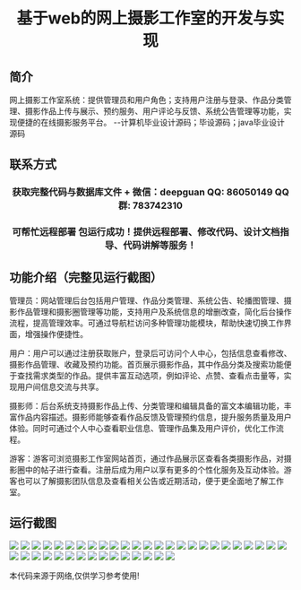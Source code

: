 <p><h1 align="center">基于web的网上摄影工作室的开发与实现</h1></p>

## 简介
网上摄影工作室系统：提供管理员和用户角色；支持用户注册与登录、作品分类管理、摄影作品上传与展示、预约服务、用户评论与反馈、系统公告管理等功能，实现便捷的在线摄影服务平台。    --计算机毕业设计源码；毕设源码；java毕业设计源码


## 联系方式
<p><h3 align="center">获取完整代码与数据库文件 + 微信：deepguan QQ: 86050149 QQ群: 783742310</h3></p>
<p><h3 align="center">可帮忙远程部署 包运行成功！提供远程部署、修改代码、设计文档指导、代码讲解等服务！</h3></p>

## 功能介绍（完整见运行截图）
管理员：网站管理后台包括用户管理、作品分类管理、系统公告、轮播图管理、摄影作品管理和摄影圈管理等功能，支持用户及系统信息的增删改查，简化后台操作流程，提高管理效率。可通过导航栏访问多种管理功能模块，帮助快速切换工作界面，增强操作便捷性。

用户：用户可以通过注册获取账户，登录后可访问个人中心，包括信息查看修改、摄影作品管理、收藏及预约功能。首页展示摄影作品，其中作品分类及搜索功能便于查找需求类型的作品。提供丰富互动选项，例如评论、点赞、查看点击量等，实现用户间信息交流与共享。

摄影师：后台系统支持摄影作品上传、分类管理和编辑具备的富文本编辑功能，丰富作品内容描述。摄影师能够查看作品反馈及管理预约信息，提升服务质量及用户体验。同时可通过个人中心查看职业信息、管理作品集及用户评价，优化工作流程。

游客：游客可浏览摄影工作室网站首页，通过作品展示区查看各类摄影作品，对摄影圈中的帖子进行查看。注册后成为用户以享有更多的个性化服务及互动体验。游客也可以了解摄影团队信息及查看相关公告或近期活动，便于更全面地了解工作室。


## 运行截图
![](https://bs-1329754181.cos.ap-shanghai.myqcloud.com/spring/WebBasedOnlinePhotographyStudioDevelopmentAndImplementation/img/001.jpg)
![](https://bs-1329754181.cos.ap-shanghai.myqcloud.com/spring/WebBasedOnlinePhotographyStudioDevelopmentAndImplementation/img/002.jpg)
![](https://bs-1329754181.cos.ap-shanghai.myqcloud.com/spring/WebBasedOnlinePhotographyStudioDevelopmentAndImplementation/img/003.jpg)
![](https://bs-1329754181.cos.ap-shanghai.myqcloud.com/spring/WebBasedOnlinePhotographyStudioDevelopmentAndImplementation/img/004.jpg)
![](https://bs-1329754181.cos.ap-shanghai.myqcloud.com/spring/WebBasedOnlinePhotographyStudioDevelopmentAndImplementation/img/005.jpg)
![](https://bs-1329754181.cos.ap-shanghai.myqcloud.com/spring/WebBasedOnlinePhotographyStudioDevelopmentAndImplementation/img/006.jpg)
![](https://bs-1329754181.cos.ap-shanghai.myqcloud.com/spring/WebBasedOnlinePhotographyStudioDevelopmentAndImplementation/img/007.jpg)
![](https://bs-1329754181.cos.ap-shanghai.myqcloud.com/spring/WebBasedOnlinePhotographyStudioDevelopmentAndImplementation/img/008.jpg)
![](https://bs-1329754181.cos.ap-shanghai.myqcloud.com/spring/WebBasedOnlinePhotographyStudioDevelopmentAndImplementation/img/009.jpg)
![](https://bs-1329754181.cos.ap-shanghai.myqcloud.com/spring/WebBasedOnlinePhotographyStudioDevelopmentAndImplementation/img/010.jpg)
![](https://bs-1329754181.cos.ap-shanghai.myqcloud.com/spring/WebBasedOnlinePhotographyStudioDevelopmentAndImplementation/img/011.jpg)
![](https://bs-1329754181.cos.ap-shanghai.myqcloud.com/spring/WebBasedOnlinePhotographyStudioDevelopmentAndImplementation/img/012.jpg)
![](https://bs-1329754181.cos.ap-shanghai.myqcloud.com/spring/WebBasedOnlinePhotographyStudioDevelopmentAndImplementation/img/013.jpg)
![](https://bs-1329754181.cos.ap-shanghai.myqcloud.com/spring/WebBasedOnlinePhotographyStudioDevelopmentAndImplementation/img/014.jpg)
![](https://bs-1329754181.cos.ap-shanghai.myqcloud.com/spring/WebBasedOnlinePhotographyStudioDevelopmentAndImplementation/img/015.jpg)
![](https://bs-1329754181.cos.ap-shanghai.myqcloud.com/spring/WebBasedOnlinePhotographyStudioDevelopmentAndImplementation/img/016.jpg)
![](https://bs-1329754181.cos.ap-shanghai.myqcloud.com/spring/WebBasedOnlinePhotographyStudioDevelopmentAndImplementation/img/017.jpg)
![](https://bs-1329754181.cos.ap-shanghai.myqcloud.com/spring/WebBasedOnlinePhotographyStudioDevelopmentAndImplementation/img/018.jpg)
![](https://bs-1329754181.cos.ap-shanghai.myqcloud.com/spring/WebBasedOnlinePhotographyStudioDevelopmentAndImplementation/img/019.jpg)
![](https://bs-1329754181.cos.ap-shanghai.myqcloud.com/spring/WebBasedOnlinePhotographyStudioDevelopmentAndImplementation/img/020.jpg)
![](https://bs-1329754181.cos.ap-shanghai.myqcloud.com/spring/WebBasedOnlinePhotographyStudioDevelopmentAndImplementation/img/021.jpg)
![](https://bs-1329754181.cos.ap-shanghai.myqcloud.com/spring/WebBasedOnlinePhotographyStudioDevelopmentAndImplementation/img/022.jpg)
![](https://bs-1329754181.cos.ap-shanghai.myqcloud.com/spring/WebBasedOnlinePhotographyStudioDevelopmentAndImplementation/img/023.jpg)
![](https://bs-1329754181.cos.ap-shanghai.myqcloud.com/spring/WebBasedOnlinePhotographyStudioDevelopmentAndImplementation/img/024.jpg)
![](https://bs-1329754181.cos.ap-shanghai.myqcloud.com/spring/WebBasedOnlinePhotographyStudioDevelopmentAndImplementation/img/025.jpg)
![](https://bs-1329754181.cos.ap-shanghai.myqcloud.com/spring/WebBasedOnlinePhotographyStudioDevelopmentAndImplementation/img/026.jpg)
![](https://bs-1329754181.cos.ap-shanghai.myqcloud.com/spring/WebBasedOnlinePhotographyStudioDevelopmentAndImplementation/img/027.jpg)
![](https://bs-1329754181.cos.ap-shanghai.myqcloud.com/spring/WebBasedOnlinePhotographyStudioDevelopmentAndImplementation/img/028.jpg)
![](https://bs-1329754181.cos.ap-shanghai.myqcloud.com/spring/WebBasedOnlinePhotographyStudioDevelopmentAndImplementation/img/029.jpg)
![](https://bs-1329754181.cos.ap-shanghai.myqcloud.com/spring/WebBasedOnlinePhotographyStudioDevelopmentAndImplementation/img/030.jpg)
![](https://bs-1329754181.cos.ap-shanghai.myqcloud.com/spring/WebBasedOnlinePhotographyStudioDevelopmentAndImplementation/img/031.jpg)
![](https://bs-1329754181.cos.ap-shanghai.myqcloud.com/spring/WebBasedOnlinePhotographyStudioDevelopmentAndImplementation/img/032.jpg)
![](https://bs-1329754181.cos.ap-shanghai.myqcloud.com/spring/WebBasedOnlinePhotographyStudioDevelopmentAndImplementation/img/033.jpg)
![](https://bs-1329754181.cos.ap-shanghai.myqcloud.com/spring/WebBasedOnlinePhotographyStudioDevelopmentAndImplementation/img/034.jpg)
![](https://bs-1329754181.cos.ap-shanghai.myqcloud.com/spring/WebBasedOnlinePhotographyStudioDevelopmentAndImplementation/img/035.jpg)
![](https://bs-1329754181.cos.ap-shanghai.myqcloud.com/spring/WebBasedOnlinePhotographyStudioDevelopmentAndImplementation/img/036.jpg)
![](https://bs-1329754181.cos.ap-shanghai.myqcloud.com/spring/WebBasedOnlinePhotographyStudioDevelopmentAndImplementation/img/037.jpg)
![](https://bs-1329754181.cos.ap-shanghai.myqcloud.com/spring/WebBasedOnlinePhotographyStudioDevelopmentAndImplementation/img/038.jpg)
![](https://bs-1329754181.cos.ap-shanghai.myqcloud.com/spring/WebBasedOnlinePhotographyStudioDevelopmentAndImplementation/img/039.jpg)
![](https://bs-1329754181.cos.ap-shanghai.myqcloud.com/spring/WebBasedOnlinePhotographyStudioDevelopmentAndImplementation/img/040.jpg)

<p>本代码来源于网络,仅供学习参考使用!</p>
